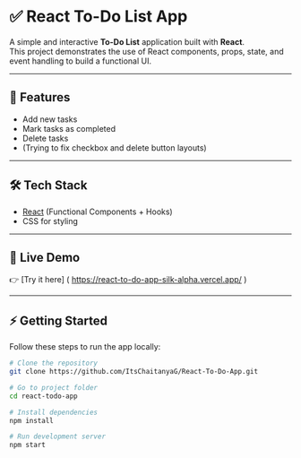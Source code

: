 # ✅ React To-Do List App

A simple and interactive **To-Do List** application built with **React**.  
This project demonstrates the use of React components, props, state, and event handling to build a functional UI.

---

## 🚀 Features
- Add new tasks
- Mark tasks as completed
- Delete tasks
- (Trying to fix checkbox and delete button layouts)

---

## 🛠️ Tech Stack
- [React](https://reactjs.org/) (Functional Components + Hooks)
- CSS for styling 

---

## 🔗 Live Demo
👉 [Try it here] ( https://react-to-do-app-silk-alpha.vercel.app/ )

---

## ⚡ Getting Started

Follow these steps to run the app locally:

```bash
# Clone the repository
git clone https://github.com/ItsChaitanyaG/React-To-Do-App.git

# Go to project folder
cd react-todo-app

# Install dependencies
npm install

# Run development server
npm start
